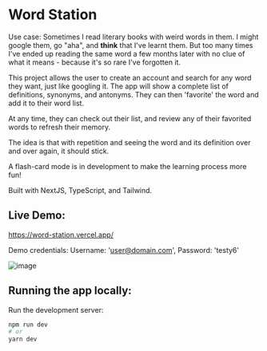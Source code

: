 # Word Station
Use case:
Sometimes I read literary books with weird words in them. I might google them, go "aha", and **think** that I've learnt them. But too many times I've ended up reading the same word a few months later with no clue of what it means - because it's so rare I've forgotten it.

This project allows the user to create an account and search for any word they want, just like googling it. The app will show a complete list of definitions, synonyms, and antonyms. They can then 'favorite' the word and add it to their word list.

At any time, they can check out their list, and review any of their favorited words to refresh their memory.

The idea is that with repetition and seeing the word and its definition over and over again, it should stick.

A flash-card mode is in development to make the learning process more fun!

Built with NextJS, TypeScript, and Tailwind.
 
## Live Demo:
https://word-station.vercel.app/

Demo credentials: Username: 'user@domain.com',
                  Password: 'testy6'

![image](https://imgur.com/AKCosJS)

## Running the app locally:
Run the development server:

```bash
npm run dev
# or
yarn dev
```
